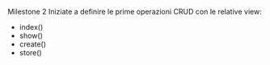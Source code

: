 <!-- Milestone 1
Tramite gli appositi comandi artisan create un model con relativa migration e un resource controller. -->

Milestone 2
Iniziate a definire le prime operazioni CRUD con le relative view:
- index()
- show()
- create()
- store()